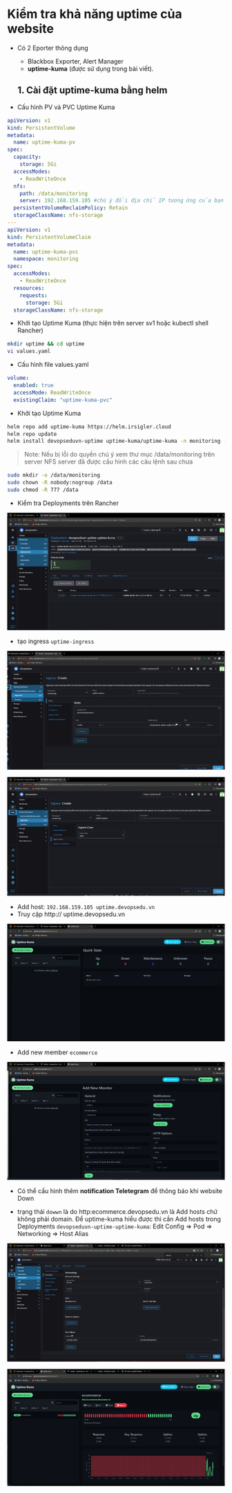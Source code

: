 # Kiểm tra khả năng uptime của website

- Có 2 Eporter thông dụng
  - Blackbox Exporter, Alert Manager
  - **uptime-kuma** (được sử dụng trong bài viết).

  ## 1. Cài đặt uptime-kuma bằng helm

- Cấu hình PV và PVC Uptime Kuma

```yaml
apiVersion: v1
kind: PersistentVolume
metadata:
  name: uptime-kuma-pv
spec:
  capacity:
    storage: 5Gi
  accessModes:
    - ReadWriteOnce
  nfs:
    path: /data/monitoring
    server: 192.168.159.105 #chú ý đổi địa chỉ IP tương ứng của bạn
  persistentVolumeReclaimPolicy: Retain
  storageClassName: nfs-storage
---
apiVersion: v1
kind: PersistentVolumeClaim
metadata:
  name: uptime-kuma-pvc
  namespace: monitoring
spec:
  accessModes:
    - ReadWriteOnce
  resources:
    requests:
      storage: 5Gi
  storageClassName: nfs-storage

```

- Khởi tạo Uptime Kuma (thực hiện trên server sv1 hoặc kubectl shell Rancher)

```sh
mkdir uptime && cd uptime
vi values.yaml
```

- Cấu hình file values.yaml

```yaml
volume:
  enabled: true
  accessMode: ReadWriteOnce
  existingClaim: "uptime-kuma-pvc"
```

- Khởi tạo Uptime Kuma

```sh
helm repo add uptime-kuma https://helm.irsigler.cloud
helm repo update
helm install devopseduvn-uptime uptime-kuma/uptime-kuma -n monitoring -f values.yaml
```

>Note: Nếu bị lỗi do quyền chú ý xem thư mục /data/monitoring trên server NFS server đã được cấu hình các câu lệnh sau chưa

```sh
sudo mkdir -o /data/monitoring
sudo chown -R nobody:nogroup /data
sudo chmod -R 777 /data
```
- Kiểm tra Deployments trên Rancher

![](./images/16.png)

- tạo ingress `uptime-ingress`

![](./images/17.png)

![](./images/18.png)

- Add host: `192.168.159.105 uptime.devopsedu.vn`
- Truy cập http:// uptime.devopsedu.vn

![](./images/19.png)

- Add new member `ecommerce`

![](./images/20.png)

- Có thể cấu hình thêm **notification Teletegram** để thông báo khi website Down

- trạng thái `dowwn` là do http:ecommerce.devopsedu.vn là Add hosts chứ không phải domain. Để uptime-kuma hiểu được thì cần Add hosts trong Deployments `devopseduvn-uptime-uptime-kuma`: Edit Config => Pod => Networking => Host Alias

![](./images/21.png)

![](./images/22.png)